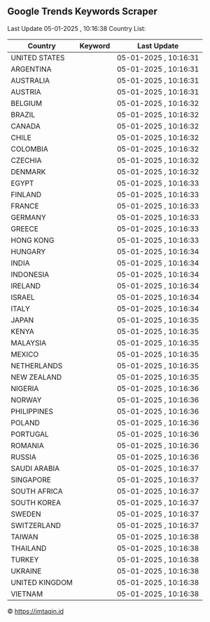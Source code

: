 
## Google Trends Keywords Scraper

Last Update 05-01-2025 , 10:16:38
Country List:

| Country | Keyword | Last Update |
| --- | --- | --- |
| UNITED STATES |  | 05-01-2025 , 10:16:31 |
| ARGENTINA |  | 05-01-2025 , 10:16:31 |
| AUSTRALIA |  | 05-01-2025 , 10:16:31 |
| AUSTRIA |  | 05-01-2025 , 10:16:31 |
| BELGIUM |  | 05-01-2025 , 10:16:32 |
| BRAZIL |  | 05-01-2025 , 10:16:32 |
| CANADA |  | 05-01-2025 , 10:16:32 |
| CHILE |  | 05-01-2025 , 10:16:32 |
| COLOMBIA |  | 05-01-2025 , 10:16:32 |
| CZECHIA |  | 05-01-2025 , 10:16:32 |
| DENMARK |  | 05-01-2025 , 10:16:32 |
| EGYPT |  | 05-01-2025 , 10:16:33 |
| FINLAND |  | 05-01-2025 , 10:16:33 |
| FRANCE |  | 05-01-2025 , 10:16:33 |
| GERMANY |  | 05-01-2025 , 10:16:33 |
| GREECE |  | 05-01-2025 , 10:16:33 |
| HONG KONG |  | 05-01-2025 , 10:16:33 |
| HUNGARY |  | 05-01-2025 , 10:16:34 |
| INDIA |  | 05-01-2025 , 10:16:34 |
| INDONESIA |  | 05-01-2025 , 10:16:34 |
| IRELAND |  | 05-01-2025 , 10:16:34 |
| ISRAEL |  | 05-01-2025 , 10:16:34 |
| ITALY |  | 05-01-2025 , 10:16:34 |
| JAPAN |  | 05-01-2025 , 10:16:35 |
| KENYA |  | 05-01-2025 , 10:16:35 |
| MALAYSIA |  | 05-01-2025 , 10:16:35 |
| MEXICO |  | 05-01-2025 , 10:16:35 |
| NETHERLANDS |  | 05-01-2025 , 10:16:35 |
| NEW ZEALAND |  | 05-01-2025 , 10:16:35 |
| NIGERIA |  | 05-01-2025 , 10:16:36 |
| NORWAY |  | 05-01-2025 , 10:16:36 |
| PHILIPPINES |  | 05-01-2025 , 10:16:36 |
| POLAND |  | 05-01-2025 , 10:16:36 |
| PORTUGAL |  | 05-01-2025 , 10:16:36 |
| ROMANIA |  | 05-01-2025 , 10:16:36 |
| RUSSIA |  | 05-01-2025 , 10:16:36 |
| SAUDI ARABIA |  | 05-01-2025 , 10:16:37 |
| SINGAPORE |  | 05-01-2025 , 10:16:37 |
| SOUTH AFRICA |  | 05-01-2025 , 10:16:37 |
| SOUTH KOREA |  | 05-01-2025 , 10:16:37 |
| SWEDEN |  | 05-01-2025 , 10:16:37 |
| SWITZERLAND |  | 05-01-2025 , 10:16:37 |
| TAIWAN |  | 05-01-2025 , 10:16:38 |
| THAILAND |  | 05-01-2025 , 10:16:38 |
| TURKEY |  | 05-01-2025 , 10:16:38 |
| UKRAINE |  | 05-01-2025 , 10:16:38 |
| UNITED KINGDOM |  | 05-01-2025 , 10:16:38 |
| VIETNAM |  | 05-01-2025 , 10:16:38 |

© https://imtaqin.id
